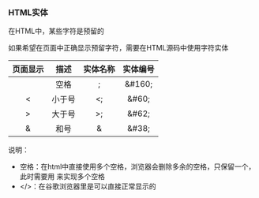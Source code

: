 ### HTML实体

在HTML中，某些字符是预留的

如果希望在页面中正确显示预留字符，需要在HTML源码中使用字符实体

| 页面显示 | 描述 | 实体名称 | 实体编号 |
| :---: | :---: | :---: | :---: |
|  | 空格 | ; | &\#160; |
| &lt; | 小于号 | &lt;; | &\#60; |
| &gt; | 大于号 | &gt;; | &\#62; |
| & | 和号 | &amp; | &\#38; |



说明：

* 空格：在html中直接使用多个空格，浏览器会删除多余的空格，只保留一个，此时需要用&nbsp;来实现多个空格
* &lt;/&gt;：在谷歌浏览器里是可以直接正常显示的



